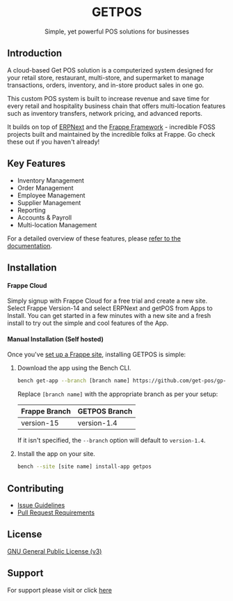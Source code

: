 <div align="center">
<!-- TODO: add link to website once it is ready -->
<h1>
    GETPOS
</h1>
Simple, yet powerful POS solutions for businesses
</div>

## Introduction

A cloud-based Get POS solution is a computerized system designed for your retail store, restaurant, multi-store, and supermarket to manage transactions, orders, inventory, and in-store product sales in one go. 

This custom POS system is built to increase revenue and save time for every retail and hospitality business chain that offers multi-location features such as inventory transfers, network pricing, and advanced reports.

It builds on top of [ERPNext](https://github.com/frappe/erpnext) and the [Frappe Framework](https://github.com/frappe/frappe) - incredible FOSS projects built and maintained by the incredible folks at Frappe. Go check these out if you haven't already!

## Key Features
- Inventory Management
- Order Management
- Employee Management
- Supplier Management
- Reporting
- Accounts & Payroll
- Multi-location Management

For a detailed overview of these features, please [refer to the documentation](https://wiki.nestorbird.com/wiki/get-pos).

## Installation

#### Frappe Cloud
Simply signup with Frappe Cloud for a free trial and create a new site. Select Frappe Version-14 and select ERPNext and getPOS from Apps to Install. You can get started in a few minutes with a new site and a fresh install to try out the simple and cool features of the App.


#### Manual Installation (Self hosted)

Once you've [set up a Frappe site](https://frappeframework.com/docs/v14/user/en/installation/), installing GETPOS is simple:

1. Download the app using the Bench CLI.

    ```bash
    bench get-app --branch [branch name] https://github.com/get-pos/gp-fmf.git
    ```

    Replace `[branch name]` with the appropriate branch as per your setup:

    | Frappe Branch | GETPOS Branch           |
    |---------------|-------------------------|
    | version-15    | version-1.4             |
    

    If it isn't specified, the `--branch` option will default to `version-1.4`.

2. Install the app on your site.

    ```bash
    bench --site [site name] install-app getpos
    ```

## Contributing
- [Issue Guidelines](https://github.com/frappe/erpnext/wiki/Issue-Guidelines)
- [Pull Request Requirements](https://github.com/frappe/erpnext/wiki/Contribution-Guidelines)

## License
[GNU General Public License (v3)](https://github.com/ashishsaretia/GETPOS/blob/deployment-development/license.txt)

## Support
For support please visit or click [here](https://wiki.nestorbird.com/wiki/support)
